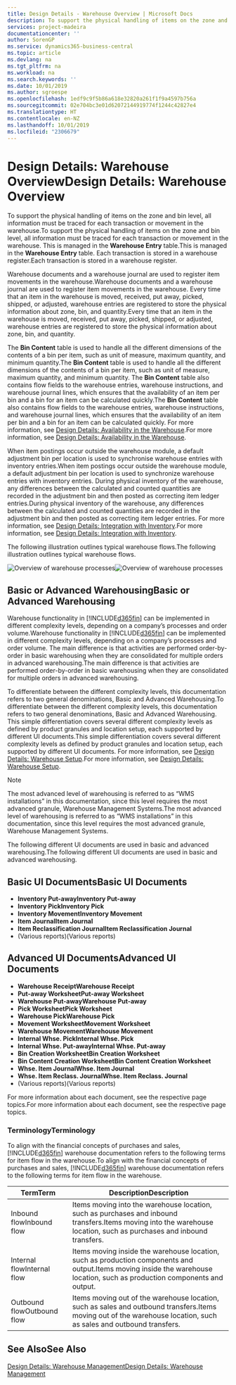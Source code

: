 ```yaml
---
title: Design Details - Warehouse Overview | Microsoft Docs
description: To support the physical handling of items on the zone and bin level, all information must be traced for each transaction or movement in the warehouse. This is managed in the **Warehouse Entry** table. Each transaction is stored in a warehouse register.
services: project-madeira
documentationcenter: ''
author: SorenGP
ms.service: dynamics365-business-central
ms.topic: article
ms.devlang: na
ms.tgt_pltfrm: na
ms.workload: na
ms.search.keywords: ''
ms.date: 10/01/2019
ms.author: sgroespe
ms.openlocfilehash: 1edf9c9f5b86a618e32820a261f1f9a4597b756a
ms.sourcegitcommit: 02e704bc3e01d62072144919774f1244c42827e4
ms.translationtype: HT
ms.contentlocale: en-NZ
ms.lasthandoff: 10/01/2019
ms.locfileid: "2306679"
---
```

# <a name="design-details-warehouse-overview"></a><span data-ttu-id="b86c1-105">Design Details: Warehouse Overview</span><span class="sxs-lookup"><span data-stu-id="b86c1-105">Design Details: Warehouse Overview</span></span>
<span data-ttu-id="b86c1-106">To support the physical handling of items on the zone and bin level, all information must be traced for each transaction or movement in the warehouse.</span><span class="sxs-lookup"><span data-stu-id="b86c1-106">To support the physical handling of items on the zone and bin level, all information must be traced for each transaction or movement in the warehouse.</span></span> <span data-ttu-id="b86c1-107">This is managed in the **Warehouse Entry** table.</span><span class="sxs-lookup"><span data-stu-id="b86c1-107">This is managed in the **Warehouse Entry** table.</span></span> <span data-ttu-id="b86c1-108">Each transaction is stored in a warehouse register.</span><span class="sxs-lookup"><span data-stu-id="b86c1-108">Each transaction is stored in a warehouse register.</span></span>  

<span data-ttu-id="b86c1-109">Warehouse documents and a warehouse journal are used to register item movements in the warehouse.</span><span class="sxs-lookup"><span data-stu-id="b86c1-109">Warehouse documents and a warehouse journal are used to register item movements in the warehouse.</span></span> <span data-ttu-id="b86c1-110">Every time that an item in the warehouse is moved, received, put away, picked, shipped, or adjusted, warehouse entries are registered to store the physical information about zone, bin, and quantity.</span><span class="sxs-lookup"><span data-stu-id="b86c1-110">Every time that an item in the warehouse is moved, received, put away, picked, shipped, or adjusted, warehouse entries are registered to store the physical information about zone, bin, and quantity.</span></span>

<span data-ttu-id="b86c1-111">The **Bin Content** table is used to handle all the different dimensions of the contents of a bin per item, such as unit of measure, maximum quantity, and minimum quantity.</span><span class="sxs-lookup"><span data-stu-id="b86c1-111">The **Bin Content** table is used to handle all the different dimensions of the contents of a bin per item, such as unit of measure, maximum quantity, and minimum quantity.</span></span> <span data-ttu-id="b86c1-112">The **Bin Content** table also contains flow fields to the warehouse entries, warehouse instructions, and warehouse journal lines, which ensures that the availability of an item per bin and a bin for an item can be calculated quickly.</span><span class="sxs-lookup"><span data-stu-id="b86c1-112">The **Bin Content** table also contains flow fields to the warehouse entries, warehouse instructions, and warehouse journal lines, which ensures that the availability of an item per bin and a bin for an item can be calculated quickly.</span></span> <span data-ttu-id="b86c1-113">For more information, see [Design Details: Availability in the Warehouse](design-details-availability-in-the-warehouse.md).</span><span class="sxs-lookup"><span data-stu-id="b86c1-113">For more information, see [Design Details: Availability in the Warehouse](design-details-availability-in-the-warehouse.md).</span></span>  

<span data-ttu-id="b86c1-114">When item postings occur outside the warehouse module, a default adjustment bin per location is used to synchronise warehouse entries with inventory entries.</span><span class="sxs-lookup"><span data-stu-id="b86c1-114">When item postings occur outside the warehouse module, a default adjustment bin per location is used to synchronize warehouse entries with inventory entries.</span></span> <span data-ttu-id="b86c1-115">During physical inventory of the warehouse, any differences between the calculated and counted quantities are recorded in the adjustment bin and then posted as correcting item ledger entries.</span><span class="sxs-lookup"><span data-stu-id="b86c1-115">During physical inventory of the warehouse, any differences between the calculated and counted quantities are recorded in the adjustment bin and then posted as correcting item ledger entries.</span></span> <span data-ttu-id="b86c1-116">For more information, see [Design Details: Integration with Inventory](design-details-integration-with-inventory.md).</span><span class="sxs-lookup"><span data-stu-id="b86c1-116">For more information, see [Design Details: Integration with Inventory](design-details-integration-with-inventory.md).</span></span>  

<span data-ttu-id="b86c1-117">The following illustration outlines typical warehouse flows.</span><span class="sxs-lookup"><span data-stu-id="b86c1-117">The following illustration outlines typical warehouse flows.</span></span>  

<span data-ttu-id="b86c1-118">![Overview of warehouse processes](media/design_details_warehouse_management_overview.png "Overview of warehouse processes")</span><span class="sxs-lookup"><span data-stu-id="b86c1-118">![Overview of warehouse processes](media/design_details_warehouse_management_overview.png "Overview of warehouse processes")</span></span>  

## <a name="basic-or-advanced-warehousing"></a><span data-ttu-id="b86c1-119">Basic or Advanced Warehousing</span><span class="sxs-lookup"><span data-stu-id="b86c1-119">Basic or Advanced Warehousing</span></span>  
<span data-ttu-id="b86c1-120">Warehouse functionality in [!INCLUDE[d365fin](includes/d365fin_md.md)] can be implemented in different complexity levels, depending on a company’s processes and order volume.</span><span class="sxs-lookup"><span data-stu-id="b86c1-120">Warehouse functionality in [!INCLUDE[d365fin](includes/d365fin_md.md)] can be implemented in different complexity levels, depending on a company’s processes and order volume.</span></span> <span data-ttu-id="b86c1-121">The main difference is that activities are performed order-by-order in basic warehousing when they are consolidated for multiple orders in advanced warehousing.</span><span class="sxs-lookup"><span data-stu-id="b86c1-121">The main difference is that activities are performed order-by-order in basic warehousing when they are consolidated for multiple orders in advanced warehousing.</span></span>  

 <span data-ttu-id="b86c1-122">To differentiate between the different complexity levels, this documentation refers to two general denominations, Basic and Advanced Warehousing.</span><span class="sxs-lookup"><span data-stu-id="b86c1-122">To differentiate between the different complexity levels, this documentation refers to two general denominations, Basic and Advanced Warehousing.</span></span> <span data-ttu-id="b86c1-123">This simple differentiation covers several different complexity levels as defined by product granules and location setup, each supported by different UI documents.</span><span class="sxs-lookup"><span data-stu-id="b86c1-123">This simple differentiation covers several different complexity levels as defined by product granules and location setup, each supported by different UI documents.</span></span> <span data-ttu-id="b86c1-124">For more information, see [Design Details: Warehouse Setup](design-details-warehouse-setup.md).</span><span class="sxs-lookup"><span data-stu-id="b86c1-124">For more information, see [Design Details: Warehouse Setup](design-details-warehouse-setup.md).</span></span>  

> [!NOTE]  
>  <span data-ttu-id="b86c1-125">The most advanced level of warehousing is referred to as “WMS installations” in this documentation, since this level requires the most advanced granule, Warehouse Management Systems.</span><span class="sxs-lookup"><span data-stu-id="b86c1-125">The most advanced level of warehousing is referred to as “WMS installations” in this documentation, since this level requires the most advanced granule, Warehouse Management Systems.</span></span>  

 <span data-ttu-id="b86c1-126">The following different UI documents are used in basic and advanced warehousing.</span><span class="sxs-lookup"><span data-stu-id="b86c1-126">The following different UI documents are used in basic and advanced warehousing.</span></span>  

## <a name="basic-ui-documents"></a><span data-ttu-id="b86c1-127">Basic UI Documents</span><span class="sxs-lookup"><span data-stu-id="b86c1-127">Basic UI Documents</span></span>  

-   <span data-ttu-id="b86c1-128">**Inventory Put-away**</span><span class="sxs-lookup"><span data-stu-id="b86c1-128">**Inventory Put-away**</span></span>  
-   <span data-ttu-id="b86c1-129">**Inventory Pick**</span><span class="sxs-lookup"><span data-stu-id="b86c1-129">**Inventory Pick**</span></span>  
-   <span data-ttu-id="b86c1-130">**Inventory Movement**</span><span class="sxs-lookup"><span data-stu-id="b86c1-130">**Inventory Movement**</span></span>  
-   <span data-ttu-id="b86c1-131">**Item Journal**</span><span class="sxs-lookup"><span data-stu-id="b86c1-131">**Item Journal**</span></span>  
-   <span data-ttu-id="b86c1-132">**Item Reclassification Journal**</span><span class="sxs-lookup"><span data-stu-id="b86c1-132">**Item Reclassification Journal**</span></span>  
-   <span data-ttu-id="b86c1-133">(Various reports)</span><span class="sxs-lookup"><span data-stu-id="b86c1-133">(Various reports)</span></span>  

## <a name="advanced-ui-documents"></a><span data-ttu-id="b86c1-134">Advanced UI Documents</span><span class="sxs-lookup"><span data-stu-id="b86c1-134">Advanced UI Documents</span></span>  

-   <span data-ttu-id="b86c1-135">**Warehouse Receipt**</span><span class="sxs-lookup"><span data-stu-id="b86c1-135">**Warehouse Receipt**</span></span>  
-   <span data-ttu-id="b86c1-136">**Put-away Worksheet**</span><span class="sxs-lookup"><span data-stu-id="b86c1-136">**Put-away Worksheet**</span></span>  
-   <span data-ttu-id="b86c1-137">**Warehouse Put-away**</span><span class="sxs-lookup"><span data-stu-id="b86c1-137">**Warehouse Put-away**</span></span>  
-   <span data-ttu-id="b86c1-138">**Pick Worksheet**</span><span class="sxs-lookup"><span data-stu-id="b86c1-138">**Pick Worksheet**</span></span>  
-   <span data-ttu-id="b86c1-139">**Warehouse Pick**</span><span class="sxs-lookup"><span data-stu-id="b86c1-139">**Warehouse Pick**</span></span>  
-   <span data-ttu-id="b86c1-140">**Movement Worksheet**</span><span class="sxs-lookup"><span data-stu-id="b86c1-140">**Movement Worksheet**</span></span>  
-   <span data-ttu-id="b86c1-141">**Warehouse Movement**</span><span class="sxs-lookup"><span data-stu-id="b86c1-141">**Warehouse Movement**</span></span>  
-   <span data-ttu-id="b86c1-142">**Internal Whse. Pick**</span><span class="sxs-lookup"><span data-stu-id="b86c1-142">**Internal Whse. Pick**</span></span>  
-   <span data-ttu-id="b86c1-143">**Internal Whse. Put-away**</span><span class="sxs-lookup"><span data-stu-id="b86c1-143">**Internal Whse. Put-away**</span></span>  
-   <span data-ttu-id="b86c1-144">**Bin Creation Worksheet**</span><span class="sxs-lookup"><span data-stu-id="b86c1-144">**Bin Creation Worksheet**</span></span>  
-   <span data-ttu-id="b86c1-145">**Bin Content Creation Worksheet**</span><span class="sxs-lookup"><span data-stu-id="b86c1-145">**Bin Content Creation Worksheet**</span></span>  
-   <span data-ttu-id="b86c1-146">**Whse. Item Journal**</span><span class="sxs-lookup"><span data-stu-id="b86c1-146">**Whse. Item Journal**</span></span>  
-   <span data-ttu-id="b86c1-147">**Whse. Item Reclass. Journal**</span><span class="sxs-lookup"><span data-stu-id="b86c1-147">**Whse. Item Reclass. Journal**</span></span>  
-   <span data-ttu-id="b86c1-148">(Various reports)</span><span class="sxs-lookup"><span data-stu-id="b86c1-148">(Various reports)</span></span>  

<span data-ttu-id="b86c1-149">For more information about each document, see the respective page topics.</span><span class="sxs-lookup"><span data-stu-id="b86c1-149">For more information about each document, see the respective page topics.</span></span>  

### <a name="terminology"></a><span data-ttu-id="b86c1-150">Terminology</span><span class="sxs-lookup"><span data-stu-id="b86c1-150">Terminology</span></span>  
<span data-ttu-id="b86c1-151">To align with the financial concepts of purchases and sales, [!INCLUDE[d365fin](includes/d365fin_md.md)] warehouse documentation refers to the following terms for item flow in the warehouse.</span><span class="sxs-lookup"><span data-stu-id="b86c1-151">To align with the financial concepts of purchases and sales, [!INCLUDE[d365fin](includes/d365fin_md.md)] warehouse documentation refers to the following terms for item flow in the warehouse.</span></span>  

|<span data-ttu-id="b86c1-152">Term</span><span class="sxs-lookup"><span data-stu-id="b86c1-152">Term</span></span>|<span data-ttu-id="b86c1-153">Description</span><span class="sxs-lookup"><span data-stu-id="b86c1-153">Description</span></span>|  
|----------|---------------------------------------|  
|<span data-ttu-id="b86c1-154">Inbound flow</span><span class="sxs-lookup"><span data-stu-id="b86c1-154">Inbound flow</span></span>|<span data-ttu-id="b86c1-155">Items moving into the warehouse location, such as purchases and inbound transfers.</span><span class="sxs-lookup"><span data-stu-id="b86c1-155">Items moving into the warehouse location, such as purchases and inbound transfers.</span></span>|  
|<span data-ttu-id="b86c1-156">Internal flow</span><span class="sxs-lookup"><span data-stu-id="b86c1-156">Internal flow</span></span>|<span data-ttu-id="b86c1-157">Items moving inside the warehouse location, such as production components and output.</span><span class="sxs-lookup"><span data-stu-id="b86c1-157">Items moving inside the warehouse location, such as production components and output.</span></span>|  
|<span data-ttu-id="b86c1-158">Outbound flow</span><span class="sxs-lookup"><span data-stu-id="b86c1-158">Outbound flow</span></span>|<span data-ttu-id="b86c1-159">Items moving out of the warehouse location, such as sales and outbound transfers.</span><span class="sxs-lookup"><span data-stu-id="b86c1-159">Items moving out of the warehouse location, such as sales and outbound transfers.</span></span>|  

## <a name="see-also"></a><span data-ttu-id="b86c1-160">See Also</span><span class="sxs-lookup"><span data-stu-id="b86c1-160">See Also</span></span>  
 [<span data-ttu-id="b86c1-161">Design Details: Warehouse Management</span><span class="sxs-lookup"><span data-stu-id="b86c1-161">Design Details: Warehouse Management</span></span>](design-details-warehouse-management.md)
